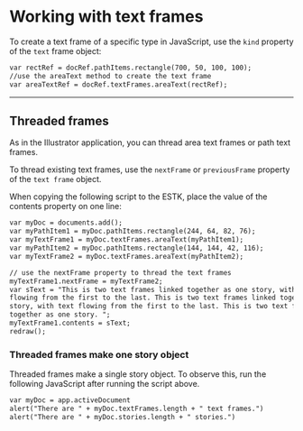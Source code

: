 # Working with text frames

To create a text frame of a specific type in JavaScript, use the `kind` property of the `text` frame object:

```default
var rectRef = docRef.pathItems.rectangle(700, 50, 100, 100);
//use the areaText method to create the text frame
var areaTextRef = docRef.textFrames.areaText(rectRef);
```

---

## Threaded frames

As in the Illustrator application, you can thread area text frames or path text frames.

To thread existing text frames, use the `nextFrame` or `previousFrame` property of the `text frame` object.

When copying the following script to the ESTK, place the value of the contents property on one line:

```default
var myDoc = documents.add();
var myPathItem1 = myDoc.pathItems.rectangle(244, 64, 82, 76);
var myTextFrame1 = myDoc.textFrames.areaText(myPathItem1);
var myPathItem2 = myDoc.pathItems.rectangle(144, 144, 42, 116);
var myTextFrame2 = myDoc.textFrames.areaText(myPathItem2);

// use the nextFrame property to thread the text frames
myTextFrame1.nextFrame = myTextFrame2;
var sText = "This is two text frames linked together as one story, with text
flowing from the first to the last. This is two text frames linked together as one
story, with text flowing from the first to the last. This is two text frames linked
together as one story. ";
myTextFrame1.contents = sText;
redraw();
```

### Threaded frames make one story object

Threaded frames make a single story object. To observe this, run the following JavaScript after running
the script above.

```default
var myDoc = app.activeDocument
alert("There are " + myDoc.textFrames.length + " text frames.")
alert("There are " + myDoc.stories.length + " stories.")
```
